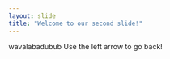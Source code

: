 ```yaml
---
layout: slide
title: "Welcome to our second slide!"
---
```

wavalabadubub
Use the left arrow to go back!
